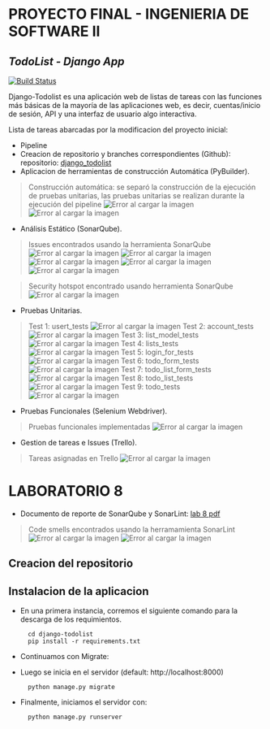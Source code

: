 # PROYECTO FINAL - INGENIERIA DE SOFTWARE II
## _TodoList - Django App_

[![Build Status](https://travis-ci.org/joemccann/dillinger.svg?branch=master)](https://travis-ci.org/joemccann/dillinger)

Django-Todolist es una aplicación web de listas de tareas con las funciones más básicas de la mayoría de las aplicaciones web, es decir, cuentas/inicio de sesión, API y una interfaz de usuario algo interactiva.

Lista de tareas abarcadas por la modificacion del proyecto inicial:
- Pipeline
- Creacion de repositorio y branches correspondientes (Github): repositorio: [django_todolist](https://github.com/SamuelChambiYtusaca/django-todolist)
- Aplicacion de herramientas de construcción Automática (PyBuilder).
> Construcción automática: se separó la construcción de la ejecución de pruebas unitarias, las pruebas unitarias se realizan durante la ejecución del pipeline
![Error al cargar la imagen](https://github.com/SamuelChambiYtusaca/django-todolist/blob/willa/imagenes/build0.png)
![Error al cargar la imagen](https://github.com/SamuelChambiYtusaca/django-todolist/blob/willa/imagenes/build1.png)

- Análisis Estático (SonarQube).
> Issues encontrados usando la herramienta SonarQube
![Error al cargar la imagen](https://github.com/SamuelChambiYtusaca/django-todolist/blob/willa/imagenes/issue1.png)
![Error al cargar la imagen](https://github.com/SamuelChambiYtusaca/django-todolist/blob/willa/imagenes/issue2.png)
![Error al cargar la imagen](https://github.com/SamuelChambiYtusaca/django-todolist/blob/willa/imagenes/issue3.png)
![Error al cargar la imagen](https://github.com/SamuelChambiYtusaca/django-todolist/blob/willa/imagenes/issue4.png)
![Error al cargar la imagen](https://github.com/SamuelChambiYtusaca/django-todolist/blob/willa/imagenes/issue5.png)

> Security hotspot encontrado usando herramienta SonarQube
![Error al cargar la imagen](https://github.com/SamuelChambiYtusaca/django-todolist/blob/willa/imagenes/security_hotspot1.png)

- Pruebas Unitarias.
> Test 1: usert_tests
![Error al cargar la imagen](https://github.com/SamuelChambiYtusaca/django-todolist/blob/willa/imagenes/test1.png)
> Test 2: account_tests
![Error al cargar la imagen](https://github.com/SamuelChambiYtusaca/django-todolist/blob/willa/imagenes/test2.png)
> Test 3: list_model_tests
![Error al cargar la imagen](https://github.com/SamuelChambiYtusaca/django-todolist/blob/willa/imagenes/test3.png)
> Test 4: lists_tests
![Error al cargar la imagen](https://github.com/SamuelChambiYtusaca/django-todolist/blob/willa/imagenes/test4.png)
> Test 5: login_for_tests
![Error al cargar la imagen](https://github.com/SamuelChambiYtusaca/django-todolist/blob/willa/imagenes/test5.png)
> Test 6: todo_form_tests
![Error al cargar la imagen](https://github.com/SamuelChambiYtusaca/django-todolist/blob/willa/imagenes/test6.png)
> Test 7: todo_list_form_tests
![Error al cargar la imagen](https://github.com/SamuelChambiYtusaca/django-todolist/blob/willa/imagenes/test7.png)
> Test 8: todo_list_tests
![Error al cargar la imagen](https://github.com/SamuelChambiYtusaca/django-todolist/blob/willa/imagenes/test8.png)
> Test 9: todo_tests
![Error al cargar la imagen](https://github.com/SamuelChambiYtusaca/django-todolist/blob/willa/imagenes/test9.png)

- Pruebas Funcionales (Selenium Webdriver).
> Pruebas funcionales implementadas
![Error al cargar la imagen](https://github.com/SamuelChambiYtusaca/django-todolist/blob/willa/imagenes/pruebas_funcionales.png)

- Gestion de tareas e Issues (Trello).
> Tareas asignadas en Trello
![Error al cargar la imagen](https://github.com/SamuelChambiYtusaca/django-todolist/blob/willa/imagenes/trello.png)

# LABORATORIO 8
 - Documento de reporte de SonarQube y SonarLint: [lab 8 pdf](https://github.com/SamuelChambiYtusaca/django-todolist/blob/willa/Lab8_Reporte_SonarQube_Sonarlint.pdf)
 > Code smells encontrados usando la herramamienta SonarLint
![Error al cargar la imagen](https://github.com/SamuelChambiYtusaca/django-todolist/blob/willa/imagenes/code_smell1.png)
![Error al cargar la imagen](https://github.com/SamuelChambiYtusaca/django-todolist/blob/willa/imagenes/code_smell2.png)

## Creacion del repositorio

## Instalacion de la aplicacion
- En una primera instancia, corremos el siguiente comando para la descarga de los requimientos.

        cd django-todolist
        pip install -r requirements.txt

- Continuamos con Migrate:
- Luego se inicia en el servidor (default: http://localhost:8000)

        python manage.py migrate
        
- Finalmente, iniciamos el servidor con:
        
        python manage.py runserver

